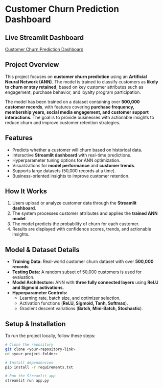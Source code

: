 # Customer Churn Prediction Dashboard  

## **Live Streamlit Dashboard**  
[Customer Churn Prediction Dashboard](https://deep-learning-mzmchluyqbaoxvetuhzmma.streamlit.app/)  

## **Project Overview**  
This project focuses on **customer churn prediction** using an **Artificial Neural Network (ANN)**. The model is trained to classify customers as **likely to churn or stay retained**, based on key customer attributes such as engagement, purchase behavior, and loyalty program participation.  

The model has been trained on a dataset containing over **500,000 customer records**, with features covering **purchase frequency, membership years, social media engagement, and customer support interactions**. The goal is to provide businesses with actionable insights to reduce churn and improve customer retention strategies.  

## **Features**  
- Predicts whether a customer will churn based on historical data.  
- Interactive **Streamlit dashboard** with real-time predictions.  
- Hyperparameter tuning options for ANN optimization.  
- Visualizations for **model performance** and **customer trends**.  
- Supports large datasets (50,000 records at a time).  
- Business-oriented insights to improve customer retention.  

## **How It Works**  
1. Users upload or analyze customer data through the **Streamlit dashboard**.  
2. The system processes customer attributes and applies the **trained ANN model**.  
3. The model predicts the probability of churn for each customer.  
4. Results are displayed with confidence scores, trends, and actionable insights.  

## **Model & Dataset Details**  
- **Training Data:** Real-world customer churn dataset with over **500,000 records**.  
- **Testing Data:** A random subset of 50,000 customers is used for evaluation.  
- **Model Architecture:** ANN with **three fully connected layers** using **ReLU and Sigmoid activations**.  
- **Hyperparameter Controls:**  
  - Learning rate, batch size, and optimizer selection.  
  - Activation functions (**ReLU, Sigmoid, Tanh, Softmax**).  
  - Gradient descent variations (**Batch, Mini-Batch, Stochastic**).  

## **Setup & Installation**  
To run the project locally, follow these steps:  

```bash
# Clone the repository
git clone <your-repository-link>
cd <your-project-folder>

# Install dependencies
pip install -r requirements.txt

# Run the Streamlit app
streamlit run app.py
